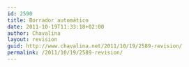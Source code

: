 ```yaml
---
id: 2590
title: Borrador automático
date: 2011-10-19T11:33:18+02:00
author: Chavalina
layout: revision
guid: http://www.chavalina.net/2011/10/19/2589-revision/
permalink: /2011/10/19/2589-revision/
---
```

